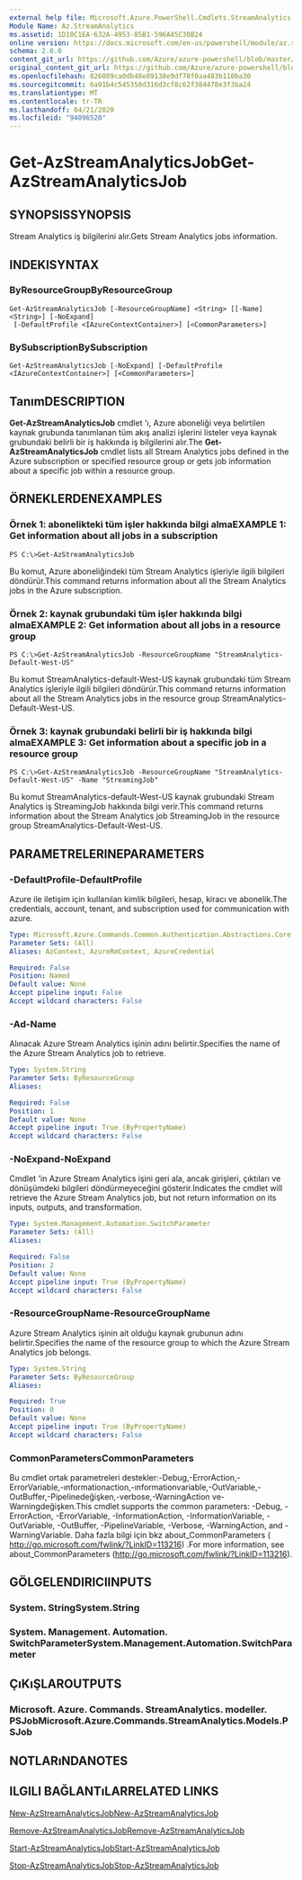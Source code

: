 ```yaml
---
external help file: Microsoft.Azure.PowerShell.Cmdlets.StreamAnalytics.dll-Help.xml
Module Name: Az.StreamAnalytics
ms.assetid: 1D10C1EA-632A-4953-85B1-596A45C30B24
online version: https://docs.microsoft.com/en-us/powershell/module/az.streamanalytics/get-azstreamanalyticsjob
schema: 2.0.0
content_git_url: https://github.com/Azure/azure-powershell/blob/master/src/StreamAnalytics/StreamAnalytics/help/Get-AzStreamAnalyticsJob.md
original_content_git_url: https://github.com/Azure/azure-powershell/blob/master/src/StreamAnalytics/StreamAnalytics/help/Get-AzStreamAnalyticsJob.md
ms.openlocfilehash: 826089ca0db48e89138e9df78f0aa483b110ba30
ms.sourcegitcommit: 6a91b4c545350d316d3cf8c62f384478e3f3ba24
ms.translationtype: MT
ms.contentlocale: tr-TR
ms.lasthandoff: 04/21/2020
ms.locfileid: "94096520"
---
```

# <span data-ttu-id="4ead3-101">Get-AzStreamAnalyticsJob</span><span class="sxs-lookup"><span data-stu-id="4ead3-101">Get-AzStreamAnalyticsJob</span></span>

## <span data-ttu-id="4ead3-102">SYNOPSIS</span><span class="sxs-lookup"><span data-stu-id="4ead3-102">SYNOPSIS</span></span>
<span data-ttu-id="4ead3-103">Stream Analytics iş bilgilerini alır.</span><span class="sxs-lookup"><span data-stu-id="4ead3-103">Gets Stream Analytics jobs information.</span></span>

## <span data-ttu-id="4ead3-104">INDEKI</span><span class="sxs-lookup"><span data-stu-id="4ead3-104">SYNTAX</span></span>

### <span data-ttu-id="4ead3-105">ByResourceGroup</span><span class="sxs-lookup"><span data-stu-id="4ead3-105">ByResourceGroup</span></span>
```
Get-AzStreamAnalyticsJob [-ResourceGroupName] <String> [[-Name] <String>] [-NoExpand]
 [-DefaultProfile <IAzureContextContainer>] [<CommonParameters>]
```

### <span data-ttu-id="4ead3-106">BySubscription</span><span class="sxs-lookup"><span data-stu-id="4ead3-106">BySubscription</span></span>
```
Get-AzStreamAnalyticsJob [-NoExpand] [-DefaultProfile <IAzureContextContainer>] [<CommonParameters>]
```

## <span data-ttu-id="4ead3-107">Tanım</span><span class="sxs-lookup"><span data-stu-id="4ead3-107">DESCRIPTION</span></span>
<span data-ttu-id="4ead3-108">**Get-AzStreamAnalyticsJob** cmdlet 'ı, Azure aboneliği veya belirtilen kaynak grubunda tanımlanan tüm akış analizi işlerini listeler veya kaynak grubundaki belirli bir iş hakkında iş bilgilerini alır.</span><span class="sxs-lookup"><span data-stu-id="4ead3-108">The **Get-AzStreamAnalyticsJob** cmdlet lists all Stream Analytics jobs defined in the Azure subscription or specified resource group or gets job information about a specific job within a resource group.</span></span>

## <span data-ttu-id="4ead3-109">ÖRNEKLERDEN</span><span class="sxs-lookup"><span data-stu-id="4ead3-109">EXAMPLES</span></span>

### <span data-ttu-id="4ead3-110">Örnek 1: abonelikteki tüm işler hakkında bilgi alma</span><span class="sxs-lookup"><span data-stu-id="4ead3-110">EXAMPLE 1: Get information about all jobs in a subscription</span></span>
```
PS C:\>Get-AzStreamAnalyticsJob
```

<span data-ttu-id="4ead3-111">Bu komut, Azure aboneliğindeki tüm Stream Analytics işleriyle ilgili bilgileri döndürür.</span><span class="sxs-lookup"><span data-stu-id="4ead3-111">This command returns information about all the Stream Analytics jobs in the Azure subscription.</span></span>

### <span data-ttu-id="4ead3-112">Örnek 2: kaynak grubundaki tüm işler hakkında bilgi alma</span><span class="sxs-lookup"><span data-stu-id="4ead3-112">EXAMPLE 2: Get information about all jobs in a resource group</span></span>
```
PS C:\>Get-AzStreamAnalyticsJob -ResourceGroupName "StreamAnalytics-Default-West-US"
```

<span data-ttu-id="4ead3-113">Bu komut StreamAnalytics-default-West-US kaynak grubundaki tüm Stream Analytics işleriyle ilgili bilgileri döndürür.</span><span class="sxs-lookup"><span data-stu-id="4ead3-113">This command returns information about all the Stream Analytics jobs in the resource group StreamAnalytics-Default-West-US.</span></span>

### <span data-ttu-id="4ead3-114">Örnek 3: kaynak grubundaki belirli bir iş hakkında bilgi alma</span><span class="sxs-lookup"><span data-stu-id="4ead3-114">EXAMPLE 3: Get information about a specific job in a resource group</span></span>
```
PS C:\>Get-AzStreamAnalyticsJob -ResourceGroupName "StreamAnalytics-Default-West-US" -Name "StreamingJob"
```

<span data-ttu-id="4ead3-115">Bu komut StreamAnalytics-default-West-US kaynak grubundaki Stream Analytics iş StreamingJob hakkında bilgi verir.</span><span class="sxs-lookup"><span data-stu-id="4ead3-115">This command returns information about the Stream Analytics job StreamingJob in the resource group StreamAnalytics-Default-West-US.</span></span>

## <span data-ttu-id="4ead3-116">PARAMETRELERINE</span><span class="sxs-lookup"><span data-stu-id="4ead3-116">PARAMETERS</span></span>

### <span data-ttu-id="4ead3-117">-DefaultProfile</span><span class="sxs-lookup"><span data-stu-id="4ead3-117">-DefaultProfile</span></span>
<span data-ttu-id="4ead3-118">Azure ile iletişim için kullanılan kimlik bilgileri, hesap, kiracı ve abonelik.</span><span class="sxs-lookup"><span data-stu-id="4ead3-118">The credentials, account, tenant, and subscription used for communication with azure.</span></span>

```yaml
Type: Microsoft.Azure.Commands.Common.Authentication.Abstractions.Core.IAzureContextContainer
Parameter Sets: (All)
Aliases: AzContext, AzureRmContext, AzureCredential

Required: False
Position: Named
Default value: None
Accept pipeline input: False
Accept wildcard characters: False
```

### <span data-ttu-id="4ead3-119">-Ad</span><span class="sxs-lookup"><span data-stu-id="4ead3-119">-Name</span></span>
<span data-ttu-id="4ead3-120">Alınacak Azure Stream Analytics işinin adını belirtir.</span><span class="sxs-lookup"><span data-stu-id="4ead3-120">Specifies the name of the Azure Stream Analytics job to retrieve.</span></span>

```yaml
Type: System.String
Parameter Sets: ByResourceGroup
Aliases:

Required: False
Position: 1
Default value: None
Accept pipeline input: True (ByPropertyName)
Accept wildcard characters: False
```

### <span data-ttu-id="4ead3-121">-NoExpand</span><span class="sxs-lookup"><span data-stu-id="4ead3-121">-NoExpand</span></span>
<span data-ttu-id="4ead3-122">Cmdlet 'in Azure Stream Analytics işini geri ala, ancak girişleri, çıktıları ve dönüşümdeki bilgileri döndürmeyeceğini gösterir.</span><span class="sxs-lookup"><span data-stu-id="4ead3-122">Indicates the cmdlet will retrieve the Azure Stream Analytics job, but not return information on its inputs, outputs, and transformation.</span></span>

```yaml
Type: System.Management.Automation.SwitchParameter
Parameter Sets: (All)
Aliases:

Required: False
Position: 2
Default value: None
Accept pipeline input: True (ByPropertyName)
Accept wildcard characters: False
```

### <span data-ttu-id="4ead3-123">-ResourceGroupName</span><span class="sxs-lookup"><span data-stu-id="4ead3-123">-ResourceGroupName</span></span>
<span data-ttu-id="4ead3-124">Azure Stream Analytics işinin ait olduğu kaynak grubunun adını belirtir.</span><span class="sxs-lookup"><span data-stu-id="4ead3-124">Specifies the name of the resource group to which the Azure Stream Analytics job belongs.</span></span>

```yaml
Type: System.String
Parameter Sets: ByResourceGroup
Aliases:

Required: True
Position: 0
Default value: None
Accept pipeline input: True (ByPropertyName)
Accept wildcard characters: False
```

### <span data-ttu-id="4ead3-125">CommonParameters</span><span class="sxs-lookup"><span data-stu-id="4ead3-125">CommonParameters</span></span>
<span data-ttu-id="4ead3-126">Bu cmdlet ortak parametreleri destekler:-Debug,-ErrorAction,-ErrorVariable,-ınformationaction,-ınformationvariable,-OutVariable,-OutBuffer,-Pipelinedeğişken,-verbose,-WarningAction ve-Warningdeğişken.</span><span class="sxs-lookup"><span data-stu-id="4ead3-126">This cmdlet supports the common parameters: -Debug, -ErrorAction, -ErrorVariable, -InformationAction, -InformationVariable, -OutVariable, -OutBuffer, -PipelineVariable, -Verbose, -WarningAction, and -WarningVariable.</span></span> <span data-ttu-id="4ead3-127">Daha fazla bilgi için bkz about_CommonParameters ( http://go.microsoft.com/fwlink/?LinkID=113216) .</span><span class="sxs-lookup"><span data-stu-id="4ead3-127">For more information, see about_CommonParameters (http://go.microsoft.com/fwlink/?LinkID=113216).</span></span>

## <span data-ttu-id="4ead3-128">GÖLGELENDIRICI</span><span class="sxs-lookup"><span data-stu-id="4ead3-128">INPUTS</span></span>

### <span data-ttu-id="4ead3-129">System. String</span><span class="sxs-lookup"><span data-stu-id="4ead3-129">System.String</span></span>

### <span data-ttu-id="4ead3-130">System. Management. Automation. SwitchParameter</span><span class="sxs-lookup"><span data-stu-id="4ead3-130">System.Management.Automation.SwitchParameter</span></span>

## <span data-ttu-id="4ead3-131">ÇıKıŞLAR</span><span class="sxs-lookup"><span data-stu-id="4ead3-131">OUTPUTS</span></span>

### <span data-ttu-id="4ead3-132">Microsoft. Azure. Commands. StreamAnalytics. modeller. PSJob</span><span class="sxs-lookup"><span data-stu-id="4ead3-132">Microsoft.Azure.Commands.StreamAnalytics.Models.PSJob</span></span>

## <span data-ttu-id="4ead3-133">NOTLARıNDA</span><span class="sxs-lookup"><span data-stu-id="4ead3-133">NOTES</span></span>

## <span data-ttu-id="4ead3-134">ILGILI BAĞLANTıLAR</span><span class="sxs-lookup"><span data-stu-id="4ead3-134">RELATED LINKS</span></span>

[<span data-ttu-id="4ead3-135">New-AzStreamAnalyticsJob</span><span class="sxs-lookup"><span data-stu-id="4ead3-135">New-AzStreamAnalyticsJob</span></span>](./New-AzStreamAnalyticsJob.md)

[<span data-ttu-id="4ead3-136">Remove-AzStreamAnalyticsJob</span><span class="sxs-lookup"><span data-stu-id="4ead3-136">Remove-AzStreamAnalyticsJob</span></span>](./Remove-AzStreamAnalyticsJob.md)

[<span data-ttu-id="4ead3-137">Start-AzStreamAnalyticsJob</span><span class="sxs-lookup"><span data-stu-id="4ead3-137">Start-AzStreamAnalyticsJob</span></span>](./Start-AzStreamAnalyticsJob.md)

[<span data-ttu-id="4ead3-138">Stop-AzStreamAnalyticsJob</span><span class="sxs-lookup"><span data-stu-id="4ead3-138">Stop-AzStreamAnalyticsJob</span></span>](./Stop-AzStreamAnalyticsJob.md)


